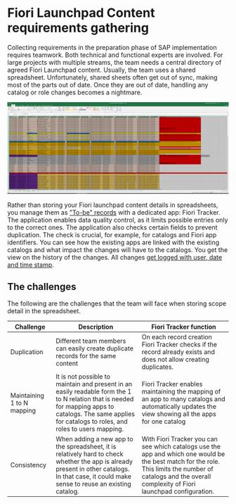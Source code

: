 # Fiori Launchpad Content requirements gathering

Collecting requirements in the preparation phase of SAP implementation requires teamwork. Both technical and functional experts are involved. For large projects with multiple streams, the team needs a central directory of agreed Fiori Launchpad content. Usually, the team uses a shared spreadsheet. Unfortunately, shared sheets often get out of sync, making most of the parts out of date. Once they are out of date, handling any catalog or role changes becomes a nightmare.

[![](res/sheets.png)](res/sheets.png)

 Rather than storing your Fiori launchpad content details in spreadsheets, you manage them as ["To-be" records](/to-be.md) with a dedicated app: Fiori Tracker. The application enables data quality control, as it limits possible entries only to the correct ones. The application also checks certain fields to prevent duplication. The check is crucial, for example, for catalogs and Fiori app identifiers. You can see how the existing apps are linked with the existing catalogs and what impact the changes will have to the catalogs. You get the view on the history of the changes. All changes [get logged with user, date and time stamp](/hist/FPS01/main/).
 
## The challenges


The following are the challenges that the team will face when storing scope detail in the spreadsheet.

|Challenge|Description|Fiori Tracker function|
|--|--|--|
|Duplication | Different team members can easily create duplicate records for the same content|On each record creation Fiori Tracker checks if the record already exists and does not allow creating duplicates.|
|Maintaining 1 to N mapping | It is not possible to maintain and present in an easily readable form the 1 to N relation that is needed for mapping apps to catalogs. The same applies for catalogs to roles, and roles to users mapping. |Fiori Tracker enables maintaining the mapping of an app to many catalogs and automatically updates the view showing all the apps for one catalog|
|Consistency | When adding a new app to the spreadsheet, it is relatively hard to check whether the app is already present in other catalogs. In that case, it could make sense to reuse an existing catalog. | With Fiori Tracker you can see which catalogs use the app and which one would be the best match for the role. This limits the number of catalogs and the overall complexity of Fiori launchpad configuration. |











